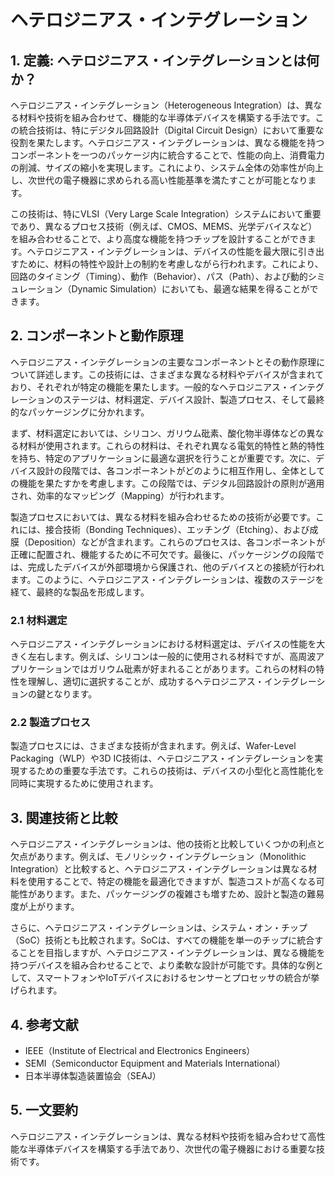# ヘテロジニアス・インテグレーション

## 1. 定義: ヘテロジニアス・インテグレーションとは何か？
ヘテロジニアス・インテグレーション（Heterogeneous Integration）は、異なる材料や技術を組み合わせて、機能的な半導体デバイスを構築する手法です。この統合技術は、特にデジタル回路設計（Digital Circuit Design）において重要な役割を果たします。ヘテロジニアス・インテグレーションは、異なる機能を持つコンポーネントを一つのパッケージ内に統合することで、性能の向上、消費電力の削減、サイズの縮小を実現します。これにより、システム全体の効率性が向上し、次世代の電子機器に求められる高い性能基準を満たすことが可能となります。

この技術は、特にVLSI（Very Large Scale Integration）システムにおいて重要であり、異なるプロセス技術（例えば、CMOS、MEMS、光学デバイスなど）を組み合わせることで、より高度な機能を持つチップを設計することができます。ヘテロジニアス・インテグレーションは、デバイスの性能を最大限に引き出すために、材料の特性や設計上の制約を考慮しながら行われます。これにより、回路のタイミング（Timing）、動作（Behavior）、パス（Path）、および動的シミュレーション（Dynamic Simulation）においても、最適な結果を得ることができます。

## 2. コンポーネントと動作原理
ヘテロジニアス・インテグレーションの主要なコンポーネントとその動作原理について詳述します。この技術には、さまざまな異なる材料やデバイスが含まれており、それぞれが特定の機能を果たします。一般的なヘテロジニアス・インテグレーションのステージは、材料選定、デバイス設計、製造プロセス、そして最終的なパッケージングに分かれます。

まず、材料選定においては、シリコン、ガリウム砒素、酸化物半導体などの異なる材料が使用されます。これらの材料は、それぞれ異なる電気的特性と熱的特性を持ち、特定のアプリケーションに最適な選択を行うことが重要です。次に、デバイス設計の段階では、各コンポーネントがどのように相互作用し、全体としての機能を果たすかを考慮します。この段階では、デジタル回路設計の原則が適用され、効率的なマッピング（Mapping）が行われます。

製造プロセスにおいては、異なる材料を組み合わせるための技術が必要です。これには、接合技術（Bonding Techniques）、エッチング（Etching）、および成膜（Deposition）などが含まれます。これらのプロセスは、各コンポーネントが正確に配置され、機能するために不可欠です。最後に、パッケージングの段階では、完成したデバイスが外部環境から保護され、他のデバイスとの接続が行われます。このように、ヘテロジニアス・インテグレーションは、複数のステージを経て、最終的な製品を形成します。

### 2.1 材料選定
ヘテロジニアス・インテグレーションにおける材料選定は、デバイスの性能を大きく左右します。例えば、シリコンは一般的に使用される材料ですが、高周波アプリケーションではガリウム砒素が好まれることがあります。これらの材料の特性を理解し、適切に選択することが、成功するヘテロジニアス・インテグレーションの鍵となります。

### 2.2 製造プロセス
製造プロセスには、さまざまな技術が含まれます。例えば、Wafer-Level Packaging（WLP）や3D IC技術は、ヘテロジニアス・インテグレーションを実現するための重要な手法です。これらの技術は、デバイスの小型化と高性能化を同時に実現するために使用されます。

## 3. 関連技術と比較
ヘテロジニアス・インテグレーションは、他の技術と比較していくつかの利点と欠点があります。例えば、モノリシック・インテグレーション（Monolithic Integration）と比較すると、ヘテロジニアス・インテグレーションは異なる材料を使用することで、特定の機能を最適化できますが、製造コストが高くなる可能性があります。また、パッケージングの複雑さも増すため、設計と製造の難易度が上がります。

さらに、ヘテロジニアス・インテグレーションは、システム・オン・チップ（SoC）技術とも比較されます。SoCは、すべての機能を単一のチップに統合することを目指しますが、ヘテロジニアス・インテグレーションは、異なる機能を持つデバイスを組み合わせることで、より柔軟な設計が可能です。具体的な例として、スマートフォンやIoTデバイスにおけるセンサーとプロセッサの統合が挙げられます。

## 4. 参考文献
- IEEE（Institute of Electrical and Electronics Engineers）
- SEMI（Semiconductor Equipment and Materials International）
- 日本半導体製造装置協会（SEAJ）

## 5. 一文要約
ヘテロジニアス・インテグレーションは、異なる材料や技術を組み合わせて高性能な半導体デバイスを構築する手法であり、次世代の電子機器における重要な技術です。